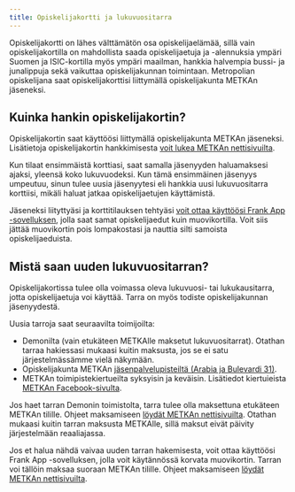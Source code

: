 ```yaml
---
title: Opiskelijakortti ja lukuvuositarra
---
```


Opiskelijakortti on lähes välttämätön osa opiskelijaelämää, sillä vain opiskelijakortilla on mahdollista saada opiskelijaetuja ja -alennuksia ympäri Suomen ja ISIC-kortilla myös ympäri maailman, hankkia halvempia bussi- ja junalippuja sekä vaikuttaa opiskelijakunnan toimintaan. Metropolian opiskelijana saat opiskelijakorttisi liittymällä opiskelijakunta METKAn jäseneksi.

## Kuinka hankin opiskelijakortin?
Opiskelijakortin saat käyttöösi liittymällä opiskelijakunta METKAn jäseneksi. Lisätietoja opiskelijakortin hankkimisesta [voit lukea METKAn nettisivuilta](http://metkaweb.fi/metka/opiskelijakortti/).

Kun tilaat ensimmäistä korttiasi, saat samalla jäsenyyden haluamaksesi ajaksi, yleensä koko lukuvuodeksi. Kun tämä ensimmäinen jäsenyys umpeutuu, sinun tulee uusia jäsenyytesi eli hankkia uusi lukuvuositarra korttiisi, mikäli haluat jatkaa opiskelijaetujen käyttämistä.

Jäseneksi liityttyäsi ja korttitilauksen tehtyäsi [voit ottaa käyttöösi Frank App -sovelluksen](https://www.frank.fi/), jolla saat samat opiskelijaedut kuin muovikortilla. Voit siis jättää muovikortin pois lompakostasi ja nauttia silti samoista opiskelijaeduista.

## Mistä saan uuden lukuvuositarran?
Opiskelijakortissa tulee olla voimassa oleva lukuvuosi- tai lukukausitarra, jotta opiskelijaetuja voi käyttää. Tarra on myös todiste opiskelijakunnan jäsenyydestä.

Uusia tarroja saat seuraavilta toimijoilta:
* Demonilta (vain etukäteen METKAlle maksetut lukuvuositarrat). Otathan tarraa hakiessasi mukaasi kuitin maksusta, jos se ei satu järjestelmässämme vielä näkymään. <!-- Lisätietoja Demonin toimistosta ja aukioloajoista.-->
* Opiskelijakunta METKAn [jäsenpalvelupisteiltä (Arabia ja Bulevardi 31)](http://metkaweb.fi/metka/m-piste/).
* METKAn toimipistekiertueilta syksyisin ja keväisin. Lisätiedot kiertuieista [METKAn Facebook-sivulta](https://www.facebook.com/opiskelijakuntametka).

Jos haet tarran Demonin toimistolta, tarra tulee olla maksettuna etukäteen METKAn tilille. Ohjeet maksamiseen [löydät METKAn nettisivuilta](http://metkaweb.fi/metka/lukuvuositarrat/). Otathan mukaasi kuitin tarran maksusta METKAlle, sillä maksut eivät päivity järjestelmään reaaliajassa.

Jos et halua nähdä vaivaa uuden tarran hakemisesta, voit ottaa käyttöösi Frank App -sovelluksen, jolla voit käytännössä korvata muovikortin. Tarran voi tällöin maksaa suoraan METKAn tilille. Ohjeet maksamiseen [löydät METKAn nettisivuilta](http://metkaweb.fi/metka/lukuvuositarrat/).
